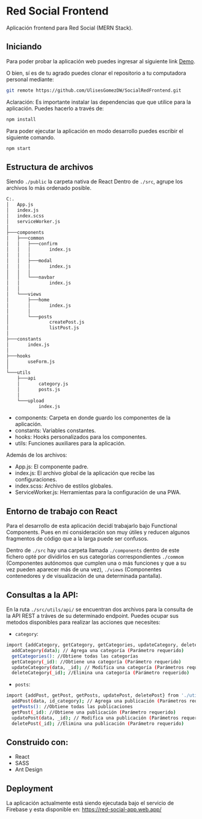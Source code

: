 # Red Social Frontend
Aplicación frontend para Red Social (MERN Stack).

## Iniciando
Para poder probar la aplicación web puedes ingresar al siguiente link [Demo](https://red-social-app.web.app/).

O bien, sí es de tu agrado puedes clonar el repositorio a tu computadora personal mediante:
```bash
git remote https://github.com/UlisesGomezDW/SocialRedFrontend.git
```

Aclaración: Es importante instalar las dependencias que que utilice para la aplicación. Puedes hacerlo a través de:
```bash
npm install
```

Para poder ejecutar la aplicación en modo desarrollo puedes escribir el siguiente comando.
```bash
npm start
```
## Estructura de archivos
Siendo `./public` la carpeta nativa de React
Dentro de `./src`, agrupe los archivos lo más ordenado posible.

```bash
C:.
│   App.js
│   index.js
│   index.scss
│   serviceWorker.js
│
├───components
│   ├───common
│   │   ├───confirm
│   │   │       index.js
│   │   │
│   │   ├───modal
│   │   │       index.js
│   │   │
│   │   └───navbar
│   │           index.js
│   │
│   └───views
│       ├───home
│       │       index.js
│       │
│       └───posts
│               createPost.js
│               listPost.js
│
├───constants
│       index.js
│
├───hooks
│       useForm.js
│
└───utils
    ├───api
    │       category.js
    │       posts.js
    │
    └───upload
            index.js
```

- components: Carpeta en donde guardo los componentes de la aplicación.
- constants: Variables constantes.
- hooks: Hooks personalizados para los componentes.
- utils: Funciones auxiliares para la aplicación.

Además de los archivos:
- App.js: El componente padre.
- index.js: El archivo global de la aplicación que recibe las configuraciones.
- index.scss: Archivo de estilos globales.
- ServiceWorker.js: Herramientas para la configuración de una PWA.

## Entorno de trabajo con React
Para el desarrollo de esta aplicación decidí trabajarlo bajo Functional Components. Pues en mi consideración son muy útiles y reducen algunos fragmentos de código que a la larga puede ser confusos.

Dentro de `./src` hay una carpeta llamada `./components` dentro de este fichero opté por dividirlos en sus categorías correspondientes  `./commom` (Componentes autónomos que cumplen una o más funciones y que a su vez pueden aparecer más de una vez), `./views` (Componentes contenedores y de visualización de una determinada pantalla).

## Consultas a la API:
En la ruta `./src/utils/api/` se encuentran dos archivos para la consulta de la API REST a tráves de su determinado endpoint.
Puedes ocupar sus metodos disponibles para realizar las acciones que necesites:

- `category`:
```bash
import {addCategory, getCategory, getCategories, updateCategory, deleteCategory} from './utils/api/category';
  addCategory(data); // Agrega una categoría (Parámetro requerido)
  getCategories(): //Obtiene todas las categorías
  getCategory(_id): //Obtiene una categoría (Parámetro requerido)
  updateCategory(data, _id); // Modifica una categoría (Parámetros requeridos)
  deleteCategory(_id); //Elimina una categoría (Parámetro requerido)
```
- `posts`:
```bash
import {addPost, getPost, getPosts, updatePost, deletePost} from './utils/api/posts';
  addPost(data, id_category); // Agrega una publicación (Parámetros requeridos)
  getPosts(): //Obtiene todas las publicaciones
  getPost(_id): //Obtiene una publicación (Parámetro requerido)
  updatePost(data, _id); // Modifica una publicación (Parámetros requeridos)
  deletePost(_id); //Elimina una publicación (Parámetro requerido)
```

## Construido con:
- React
- SASS
- Ant Design

## Deployment
La aplicación actualmente está siendo ejecutada bajo el servicio de Firebase y esta disponible en: https://red-social-app.web.app/



